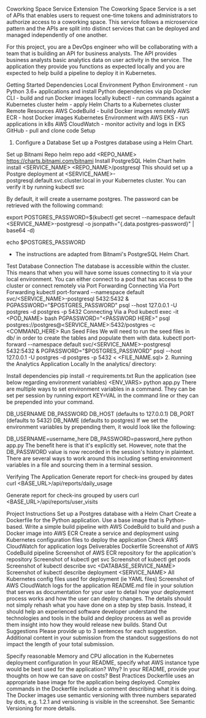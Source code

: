 Coworking Space Service Extension
The Coworking Space Service is a set of APIs that enables users to request one-time tokens and administrators to authorize access to a coworking space. This service follows a microservice pattern and the APIs are split into distinct services that can be deployed and managed independently of one another.

For this project, you are a DevOps engineer who will be collaborating with a team that is building an API for business analysts. The API provides business analysts basic analytics data on user activity in the service. The application they provide you functions as expected locally and you are expected to help build a pipeline to deploy it in Kubernetes.

Getting Started
Dependencies
Local Environment
Python Environment - run Python 3.6+ applications and install Python dependencies via pip
Docker CLI - build and run Docker images locally
kubectl - run commands against a Kubernetes cluster
helm - apply Helm Charts to a Kubernetes cluster
Remote Resources
AWS CodeBuild - build Docker images remotely
AWS ECR - host Docker images
Kubernetes Environment with AWS EKS - run applications in k8s
AWS CloudWatch - monitor activity and logs in EKS
GitHub - pull and clone code
Setup
1. Configure a Database
Set up a Postgres database using a Helm Chart.

Set up Bitnami Repo
helm repo add <REPO_NAME> https://charts.bitnami.com/bitnami
Install PostgreSQL Helm Chart
helm install <SERVICE_NAME> <REPO_NAME>/postgresql
This should set up a Postgre deployment at <SERVICE_NAME>-postgresql.default.svc.cluster.local in your Kubernetes cluster. You can verify it by running kubectl svc

By default, it will create a username postgres. The password can be retrieved with the following command:

export POSTGRES_PASSWORD=$(kubectl get secret --namespace default <SERVICE_NAME>-postgresql -o jsonpath="{.data.postgres-password}" | base64 -d)

echo $POSTGRES_PASSWORD
* The instructions are adapted from Bitnami's PostgreSQL Helm Chart.

Test Database Connection The database is accessible within the cluster. This means that when you will have some issues connecting to it via your local environment. You can either connect to a pod that has access to the cluster or connect remotely via Port Forwarding
Connecting Via Port Forwarding
kubectl port-forward --namespace default svc/<SERVICE_NAME>-postgresql 5432:5432 &
    PGPASSWORD="$POSTGRES_PASSWORD" psql --host 127.0.0.1 -U postgres -d postgres -p 5432
Connecting Via a Pod
kubectl exec -it <POD_NAME> bash
PGPASSWORD="<PASSWORD HERE>" psql postgres://postgres@<SERVICE_NAME>:5432/postgres -c <COMMAND_HERE>
Run Seed Files We will need to run the seed files in db/ in order to create the tables and populate them with data.
kubectl port-forward --namespace default svc/<SERVICE_NAME>-postgresql 5432:5432 &
    PGPASSWORD="$POSTGRES_PASSWORD" psql --host 127.0.0.1 -U postgres -d postgres -p 5432 < <FILE_NAME.sql>
2. Running the Analytics Application Locally
In the analytics/ directory:

Install dependencies
pip install -r requirements.txt
Run the application (see below regarding environment variables)
<ENV_VARS> python app.py
There are multiple ways to set environment variables in a command. They can be set per session by running export KEY=VAL in the command line or they can be prepended into your command.

DB_USERNAME
DB_PASSWORD
DB_HOST (defaults to 127.0.0.1)
DB_PORT (defaults to 5432)
DB_NAME (defaults to postgres)
If we set the environment variables by prepending them, it would look like the following:

DB_USERNAME=username_here DB_PASSWORD=password_here python app.py
The benefit here is that it's explicitly set. However, note that the DB_PASSWORD value is now recorded in the session's history in plaintext. There are several ways to work around this including setting environment variables in a file and sourcing them in a terminal session.

Verifying The Application
Generate report for check-ins grouped by dates curl <BASE_URL>/api/reports/daily_usage

Generate report for check-ins grouped by users curl <BASE_URL>/api/reports/user_visits

Project Instructions
Set up a Postgres database with a Helm Chart
Create a Dockerfile for the Python application. Use a base image that is Python-based.
Write a simple build pipeline with AWS CodeBuild to build and push a Docker image into AWS ECR
Create a service and deployment using Kubernetes configuration files to deploy the application
Check AWS CloudWatch for application logs
Deliverables
Dockerfile
Screenshot of AWS CodeBuild pipeline
Screenshot of AWS ECR repository for the application's repository
Screenshot of kubectl get svc
Screenshot of kubectl get pods
Screenshot of kubectl describe svc <DATABASE_SERVICE_NAME>
Screenshot of kubectl describe deployment <SERVICE_NAME>
All Kubernetes config files used for deployment (ie YAML files)
Screenshot of AWS CloudWatch logs for the application
README.md file in your solution that serves as documentation for your user to detail how your deployment process works and how the user can deploy changes. The details should not simply rehash what you have done on a step by step basis. Instead, it should help an experienced software developer understand the technologies and tools in the build and deploy process as well as provide them insight into how they would release new builds.
Stand Out Suggestions
Please provide up to 3 sentences for each suggestion. Additional content in your submission from the standout suggestions do not impact the length of your total submission.

Specify reasonable Memory and CPU allocation in the Kubernetes deployment configuration
In your README, specify what AWS instance type would be best used for the application? Why?
In your README, provide your thoughts on how we can save on costs?
Best Practices
Dockerfile uses an appropriate base image for the application being deployed. Complex commands in the Dockerfile include a comment describing what it is doing.
The Docker images use semantic versioning with three numbers separated by dots, e.g. 1.2.1 and versioning is visible in the screenshot. See Semantic Versioning for more details.